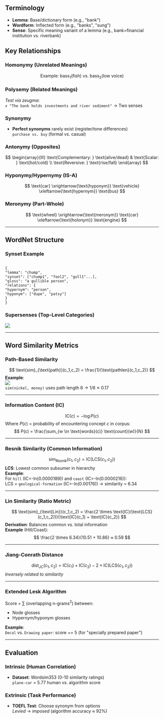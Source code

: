 

## Terminology
- **Lemma**: Base/dictionary form (e.g., "bank")
- **Wordform**: Inflected form (e.g., "banks", "sung")
- **Sense**: Specific meaning variant of a lemma (e.g., bank=financial institution vs. riverbank)

## Key Relationships
### Homonymy (Unrelated Meanings)
$$
\text{Example: } \text{bass}_{1} \text{(fish)} \text{ vs. } \text{bass}_{2} \text{(low voice)}
$$

### Polysemy (Related Meanings)
*Test via zeugma*:  
`✗ "The bank holds investments and river sediment"` → Two senses

### Synonymy
- **Perfect synonyms** rarely exist (register/tone differences)  
`purchase vs. buy` (formal vs. casual)

### Antonymy (Opposites)
$$
\begin{array}{lll}
\text{Complementary: } \text{alive/dead} & \text{Scalar: } \text{hot/cold} \\
\text{Reversive: } \text{rise/fall} 
\end{array}
$$

### Hyponymy/Hypernymy (IS-A)
$$
\text{car} \xrightarrow{\text{hyponym}} \text{vehicle} \xleftarrow{\text{hypernym}} \text{bus}
$$

### Meronymy (Part-Whole)
$$
\text{wheel} \xrightarrow{\text{meronym}} \text{car} \xleftarrow{\text{holonym}} \text{engine}
$$

---

## WordNet Structure
### Synset Example
```

{
"lemma": "chump",
"synset": ["chump1", "fool2", "gull1"...],
"gloss": "a gullible person",
"relations": {
"hypernym": "person",
"hyponym": ["dupe", "patsy"]
}
}

```

### Supersenses (Top-Level Categories)
![](https://cdn.mathpix.com/cropped/2025_03_01_39bbbd7418e7f50241c6g-24.jpg?height=1207&width=1978&top_left_y=200&top_left_x=89)

---

## Word Similarity Metrics

### Path-Based Similarity
$$
\text{sim}_{\text{path}}(c_1,c_2) = \frac{1}{\text{pathlen}(c_1,c_2)}
$$
**Example**:  
![](https://cdn.mathpix.com/cropped/2025_03_01_39bbbd7418e7f50241c6g-38.jpg?height=752&width=1278&top_left_y=319&top_left_x=1220)  
`sim(nickel, money)` uses path length 6 → $1/6 ≈ 0.17$

---

### Information Content (IC)
$$
\text{IC}(c) = -\log P(c)
$$
Where $P(c)$ = probability of encountering concept $c$ in corpus:
$$
P(c) = \frac{\sum_{w \in \text{words}(c)} \text{count}(w)}{N}
$$

---

### Resnik Similarity (Common Information)
$$
\text{sim}_{\text{Resnik}}(c_1,c_2) = \text{IC}(\text{LCS}(c_1,c_2))
$$
**LCS**: Lowest common subsumer in hierarchy  
**Example**:  
For `hill` (IC=-ln(0.0000189)) and `coast` (IC=-ln(0.0000216)):  
LCS = `geological-formation` (IC=-ln(0.00176)) → similarity = 6.34

---

### Lin Similarity (Ratio Metric)
$$
\text{sim}_{\text{Lin}}(c_1,c_2) = \frac{2 \times \text{IC}(\text{LCS}(c_1,c_2))}{\text{IC}(c_1) + \text{IC}(c_2)}
$$
**Derivation**: Balances common vs. total information  
**Example** (Hill/Coast):  
$$
\frac{2 \times 6.34}{10.51 + 10.86} ≈ 0.59
$$

---

### Jiang-Conrath Distance
$$
\text{dist}_{\text{JC}}(c_1,c_2) = \text{IC}(c_1) + \text{IC}(c_2) - 2 \times \text{IC}(\text{LCS}(c_1,c_2))
$$
*Inversely related to similarity*

---

### Extended Lesk Algorithm
Score = ∑ (overlapping n-grams$^2$) between:  
- Node glosses  
- Hypernym/hyponym glosses  

**Example**:  
`Decal` vs. `Drawing paper`: score += 5 (for "specially prepared paper")

---

## Evaluation
### Intrinsic (Human Correlation)
- **Dataset**: Wordsim353 (0-10 similarity ratings)  
`plane-car` = 5.77 human vs. algorithm score

### Extrinsic (Task Performance)
- **TOEFL Test**: Choose synonym from options  
*Levied* → *imposed* (algorithm accuracy ≈ 92%)